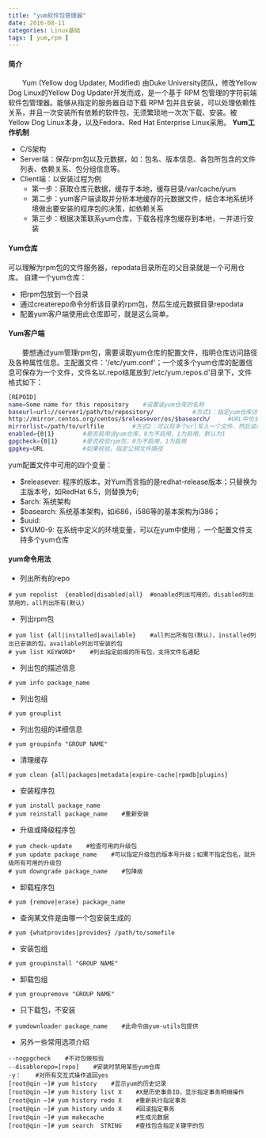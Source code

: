 ```yaml
---
title: "yum软件包管理器"
date: 2016-08-11
categories: Linux基础
tags: [ yum,rpm ]
---
```


#### 简介
&emsp;&emsp;Yum (Yellow dog Updater, Modified) 由Duke University团队，修改Yellow Dog Linux的Yellow Dog Updater开发而成，是一个基于 RPM 包管理的字符前端软件包管理器。能够从指定的服务器自动下载 RPM 包并且安装，可以处理依赖性关系，并且一次安装所有依赖的软件包，无须繁琐地一次次下载、安装。被Yellow Dog Linux本身，以及Fedora、Red Hat Enterprise Linux采用。
**Yum工作机制**
- C/S架构
- Server端：保存rpm包以及元数据，如：包名、版本信息、各包所包含的文件列表、依赖关系、包分组信息等。
- Client端：以安装过程为例
	- 第一步：获取仓库元数据，缓存于本地，缓存目录/var/cache/yum
    - 第二步：yum客户端读取并分析本地缓存的元数据文件，结合本地系统环境做出要安装的程序包的决策，如依赖关系
    - 第三步：根据决策联系yum仓库，下载各程序包缓存到本地，一并进行安装

#### Yum仓库
可以理解为rpm包的文件服务器，repodata目录所在的父目录就是一个可用仓库。
自建一个yum仓库：
- 把rpm包放到一个目录
- 通过createrepo命令分析该目录的rpm包，然后生成元数据目录repodata
- 配置yum客户端使用此仓库即可，就是这么简单。

#### Yum客户端
&emsp;&emsp;要想通过yum管理rpm包，需要读取yum仓库的配置文件，指明仓库访问路径及各种属性信息。主配置文件：'/etc/yum.conf'；一个或多个yum仓库的配置信息可保存为一个文件，文件名以.repo结尾放到'/etc/yum.repos.d'目录下，文件格式如下：
```bash
[REPOID]
name=Some name for this repository    #设置该yum仓库的名称
baseurl=url://server1/path/to/repository/           #方式1：指定yum仓库访问路径，支持多种url，如：ftp、nfs、http等，可指定多个url
http://mirror.centos.org/centos/$releasever/os/$basearch/     #URL中也支持$releasever 、$basearch这样的变量，指定系统版本号
mirrorlist=/path/to/urlfile        #方式2：可以将多个url写入一个文件，然后读取这个文件    
enabled={0|1}        #是否启用该yum仓库，0为不启用，1为启用，默认为1
gpgcheck={0|1}       #是否校验rpm包，0为不启用，1为启用
gpgkey=URL           #如果校验，指定公钥文件路径
```
yum配置文件中可用的四个变量：
- $releasever: 程序的版本，对Yum而言指的是redhat-release版本；只替换为主版本号，如RedHat 6.5，则替换为6; 
- $arch: 系统架构
- $basearch: 系统基本架构，如i686，i586等的基本架构为i386；
- $uuid: 
- $YUM0-9: 在系统中定义的环境变量，可以在yum中使用；
一个配置文件支持多个yum仓库
#### yum命令用法
- 列出所有的repo
```
# yum repolist  {enabled|disabled|all}  #enabled列出可用的，disabled列出禁用的，all列出所有(默认)
```
- 列出rpm包
```
# yum list {all|installed|available}    #all列出所有包(默认)，installed列出已安装的包，available列出可安装的包
# yum list KEYWORD*    #列出指定前缀的所有包，支持文件名通配
```
- 列出包的描述信息
```
# yum info package_name
```
- 列出包组
```
# yum grouplist
```
- 列出包组的详细信息
```
# yum groupinfo "GROUP NAME"
```
- 清理缓存
```
# yum clean {all|packages|metadata|expire-cache|rpmdb|plugins}
```
- 安装程序包
```
# yum install package_name
# yum reinstall package_name    #重新安装
```
- 升级或降级程序包
```
# yum check-update    #检查可用的升级包
# yum update package_name    #可以指定升级包的版本号升级；如果不指定包名，就升级所有可用的升级包
# yum downgrade package_name    #包降级
```

- 卸载程序包
```
# yum {remove|erase} package_name
```
- 查询某文件是由哪一个包安装生成的
```
# yum {whatprovides|provides} /path/to/somefile
```
- 安装包组
```
# yum groupinstall "GROUP NAME"
```
- 卸载包组
```
# yum groupremove "GROUP NAME"
```
- 只下载包，不安装
```
# yumdownloader package_name    #此命令由yum-utils包提供
```
- 另外一些常用选项介绍
```
--nogpgcheck    #不对包做校验
--disablerepo=[repo]    #安装时禁用某些yum仓库
-y：    #对所有交互式操作返回yes
[root@qin ~]# yum history    #显示yum的历史记录
[root@qin ~]# yum history list X    #X是历史事务ID，显示指定事务明细操作
[root@qin ~]# yum history redo X    #重新执行指定事务
[root@qin ~]# yum history undo X    #回滚指定事务
[root@qin ~]# yum makecache         #生成元数据
[root@qin ~]# yum search  STRING    #查找包含指定关键字的包
```
